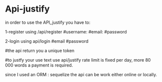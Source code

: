 # Api-justify

in order to use the API_justify
you have to:

1-register using /api/register
#username:
#email:
#password

2-login using  api/login
#email
#password

#the api return you a unique token

#to justfy your use text use  api/justify
rate limit is fixed per day, more 80 000 words a payment is required.


since I used an ORM : sequelize  the api can be work either online or locally.
